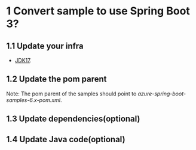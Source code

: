 # 1 Convert sample to use Spring Boot 3?

## 1.1 Update your infra

- [JDK17](https://www.oracle.com/java/technologies/downloads/).

## 1.2 Update the pom parent
   
   Note: The pom parent of the samples should point to *azure-spring-boot-samples-6.x-pom.xml*.

## 1.3 Update dependencies(optional)

## 1.4 Update Java code(optional)
